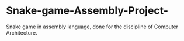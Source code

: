 # Snake-game-Assembly-Project-
Snake game in assembly language, done for the discipline of Computer Architecture.
